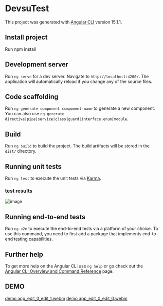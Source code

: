 # DevsuTest

This project was generated with [Angular CLI](https://github.com/angular/angular-cli) version 15.1.1.

## Install project

Run npm install

## Development server

Run `ng serve` for a dev server. Navigate to `http://localhost:4200/`. The application will automatically reload if you change any of the source files.

## Code scaffolding

Run `ng generate component component-name` to generate a new component. You can also use `ng generate directive|pipe|service|class|guard|interface|enum|module`.

## Build

Run `ng build` to build the project. The build artifacts will be stored in the `dist/` directory.

## Running unit tests

Run `ng test` to execute the unit tests via [Karma](https://karma-runner.github.io).

### test results
![image](https://github.com/jogonpav/JosePabon/assets/30030782/62cae9ee-add2-4527-94d2-8966144cccca)

## Running end-to-end tests

Run `ng e2e` to execute the end-to-end tests via a platform of your choice. To use this command, you need to first add a package that implements end-to-end testing capabilities.

## Further help

To get more help on the Angular CLI use `ng help` or go check out the [Angular CLI Overview and Command Reference](https://angular.io/cli) page.

## DEMO

[demo app_edit_0_edit_1.webm](https://github.com/jogonpav/JosePabon/assets/30030782/e9755e7d-4a4a-4cfa-8cde-3be430a77502)
[demo app_edit_0_edit_0.webm](https://github.com/jogonpav/JosePabon/assets/30030782/e6483344-606f-4927-b7dd-19e192b1269f)



